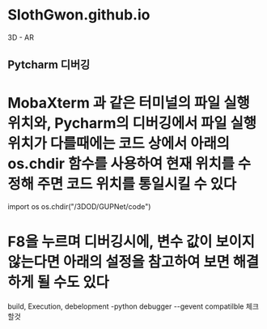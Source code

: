 # SlothGwon.github.io
3D - AR



## Pytcharm 디버깅


# MobaXterm 과 같은 터미널의 파일 실행 위치와, Pycharm의 디버깅에서 파일 실행 위치가 다를때에는 코드 상에서 아래의 os.chdir 함수를 사용하여 현재 위치를 수정해 주면 코드 위치를 통일시킬 수 있다

import os
os.chdir("/3DOD/GUPNet/code")



# F8을 누르며 디버깅시에, 변수 값이 보이지 않는다면 아래의 설정을 참고하여 보면 해결하게 될 수도 있다

build, Execution, debelopment
-python debugger
--gevent compatilble 체크 할것




